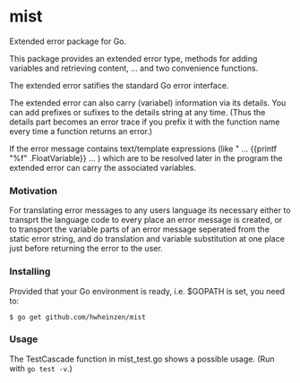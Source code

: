 # mist
Extended error package for Go. 

This package provides an extended error type,
methods for adding variables and retrieving content, 
... and two convenience functions.

The extended error satifies the standard Go error interface.

The extended error can also carry (variabel) information via its details.
You can add prefixes or sufixes to the details string at any time.
(Thus the details part becomes an error trace if you prefix it
with the function name every time a function returns an error.)

If the error message contains text/template expressions
(like " ... {{printf \"%f\" .FloatVariable}} ... )
which are to be resolved later in the program the extended error
can carry the associated variables.

### Motivation
For translating error messages to any users language its necessary
either to transprt the language code to every place an error message
is created, or to transport the variable parts of an error message
seperated from the static error string, and do translation and
variable substitution at one place just before returning the error
to the user.

### Installing
Provided that your Go environment is ready, i.e. $GOPATH is set, you need to:

`$ go get github.com/hwheinzen/mist`

### Usage
The TestCascade function in mist_test.go shows a possible usage.
(Run with `go test -v`.)